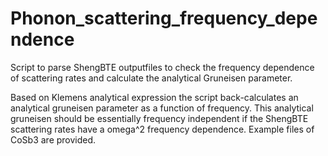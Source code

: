 # Phonon_scattering_frequency_dependence
Script to parse ShengBTE outputfiles to check the frequency dependence of scattering rates and calculate the analytical Gruneisen parameter.

Based on Klemens analytical expression the script back-calculates an analytical gruneisen parameter as a function of frequency. This analytical gruneisen should be essentially frequency independent if the ShengBTE scattering rates have a omega^2 frequency dependence. Example files of CoSb3 are provided.

